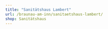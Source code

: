 ```yaml
---
title: "Sanitätshaus Lambert"
url: /braunau-am-inn/sanitaetshaus-lambert/
shop: Sanitätshaus
---
```

